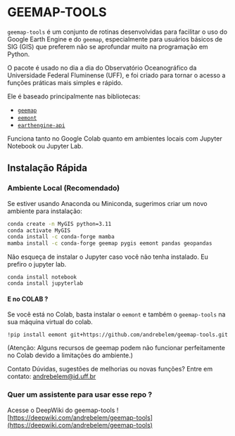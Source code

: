 # GEEMAP-TOOLS

`geemap-tools` é um conjunto de rotinas desenvolvidas para facilitar o uso do Google Earth Engine e do `geemap`, especialmente para usuários básicos de SIG (GIS) que preferem não se aprofundar muito na programação em Python.

O pacote é usado no dia a dia do Observatório Oceanográfico da Universidade Federal Fluminense (UFF), e foi criado para tornar o acesso a funções práticas mais simples e rápido.

Ele é baseado principalmente nas bibliotecas:
- [`geemap`](https://github.com/giswqs/geemap)
- [`eemont`](https://github.com/davemlz/eemont)
- [`earthengine-api`](https://developers.google.com/earth-engine/guides/python_install)

Funciona tanto no Google Colab quanto em ambientes locais com Jupyter Notebook ou Jupyter Lab.

## Instalação Rápida

### Ambiente Local (Recomendado)

Se estiver usando Anaconda ou Miniconda, sugerimos criar um novo ambiente para instalação:

```bash
conda create -n MyGIS python=3.11
conda activate MyGIS
conda install -c conda-forge mamba
mamba install -c conda-forge geemap pygis eemont pandas geopandas
```
Não esqueça de instalar o Jupyter caso você não tenha instalado. Eu prefiro o jupyter lab.
```
conda install notebook
conda install jupyterlab
```

#### E no COLAB ?

Se você está no Colab, basta instalar o `eemont` e também o `geemap-tools` na sua máquina virtual do colab.
```
!pip install eemont git+https://github.com/andrebelem/geemap-tools.git
```
(Atenção: Alguns recursos de geemap podem não funcionar perfeitamente no Colab devido a limitações do ambiente.)

Contato
Dúvidas, sugestões de melhorias ou novas funções?
Entre em contato: [andrebelem@id.uff.br](mailto:andrebelem@id.uff.br)

### Quer um assistente para usar esse repo ?

Acesse o DeepWiki do geemap-tools ! [https://deepwiki.com/andrebelem/geemap-tools](https://deepwiki.com/andrebelem/geemap-tools)

